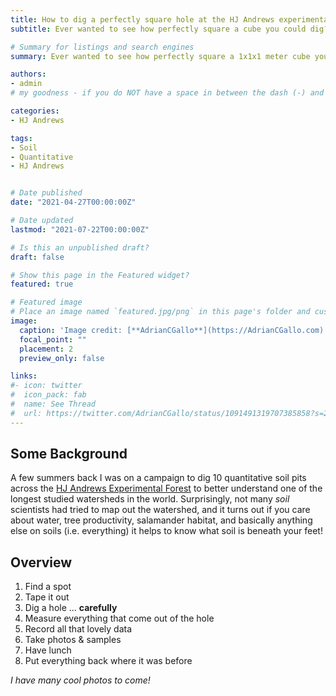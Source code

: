 ```yaml
---
title: How to dig a perfectly square hole at the HJ Andrews experimental forest
subtitle: Ever wanted to see how perfectly square a cube you could dig? Well neither have I! But it turns out perfectly square holes are ideal for ecosystem-level carbon accounting. 

# Summary for listings and search engines
summary: Ever wanted to see how perfectly square a 1x1x1 meter cube you could dig? Well neither have I! But it turns out, ecosystem-level carbon accounting require very precise partitioning of biomass pools to be effective. 

authors:
- admin
# my goodness - if you do NOT have a space in between the dash (-) and the word "admin" the entire site breaks down... wtf. 

categories:
- HJ Andrews

tags:
- Soil
- Quantitative
- HJ Andrews


# Date published
date: "2021-04-27T00:00:00Z"

# Date updated
lastmod: "2021-07-22T00:00:00Z"

# Is this an unpublished draft?
draft: false

# Show this page in the Featured widget?
featured: true

# Featured image
# Place an image named `featured.jpg/png` in this page's folder and customize its options here.
image:
  caption: 'Image credit: [**AdrianCGallo**](https://AdrianCGallo.com)'
  focal_point: ""
  placement: 2
  preview_only: false

links:
#- icon: twitter
#  icon_pack: fab
#  name: See Thread
#  url: https://twitter.com/AdrianCGallo/status/1091491319707385858?s=20 
---
```



## Some Background

A few summers back I was on a campaign to dig 10 quantitative soil pits across the [HJ Andrews Experimental Forest](https://andrewsforest.oregonstate.edu/about) to better understand one of the longest studied watersheds in the world. Surprisingly, not many *soil* scientists had tried to map out the watershed, and it turns out if you care about water, tree productivity, salamander habitat, and basically anything else on soils (i.e. everything) it helps to know what soil is beneath your feet! 


## Overview

1. Find a spot
2. Tape it out
3. Dig a hole ... **carefully**
4. Measure everything that come out of the hole
5. Record all that lovely data
6. Take photos & samples
7. Have lunch
8. Put everything back where it was before

*I have many cool photos to come!*

